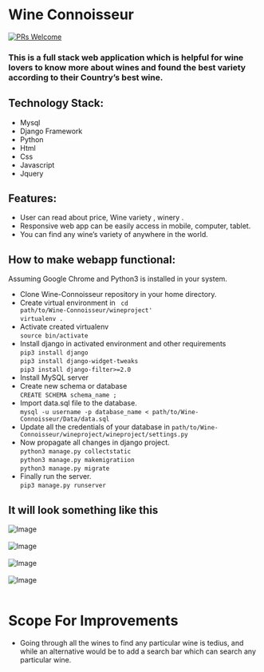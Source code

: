 # Wine Connoisseur <br />

[![PRs Welcome](https://img.shields.io/badge/PRs-welcome-brightgreen.svg)](http://makeapullrequest.com)

### This is a full stack web application which is helpful for wine lovers to know more about wines and found the best variety according to their Country’s best wine.
## Technology Stack:
* Mysql
* Django Framework
* Python
* Html
* Css
* Javascript
* Jquery

## Features:

* User can read about price, Wine variety , winery .
* Responsive web app can be easily access in mobile, computer, tablet.
* You can find any wine’s variety of anywhere in the world.

## How to make webapp functional:
Assuming Google Chrome and Python3 is installed in your system.
* Clone Wine-Connoisseur repository in your home directory.
* Create virtual environment in <code> cd path/to/Wine-Connoisseur/wineproject' </code> <br />
`virtualenv .`
* Activate created virtualenv <br />
`source bin/activate`
* Install django in activated environment and other requirements <br />
`pip3 install django`<br>
`pip3 install django-widget-tweaks`<br />
`pip3 install django-filter>=2.0`<br />
* Install MySQL server
* Create new schema or database <br />
`CREATE SCHEMA schema_name ;`
* Import data.sql file to the database. <br />
`mysql -u username -p database_name < path/to/Wine-Connoisseur/Data/data.sql`
* Update all the credentials of your database in `path/to/Wine-Connoisseur/wineproject/wineproject/settings.py`
* Now propagate all changes in django project. <br />
`python3 manage.py collectstatic` <br />
`python3 manage.py makemigratiion` <br />
`python3 manage.py migrate` <br />
* Finally run the server. <br />
`pip3 manage.py runserver`

## It will look something like this
![Image](https://github.com/lowjack1/Wine-Connoisseur/blob/master/wineproject/static/images/background/pic1.png) <br /><br />
![Image](https://github.com/lowjack1/Wine-Connoisseur/blob/master/wineproject/static/images/background/pic2.png) <br /><br />
![Image](https://github.com/lowjack1/Wine-Connoisseur/blob/master/wineproject/static/images/background/pic3.png) <br /><br />
![Image](https://github.com/lowjack1/Wine-Connoisseur/blob/master/wineproject/static/images/background/pic4.png) <br /><br />

# Scope For Improvements
* Going through all the wines to find any particular wine is tedius, and while an alternative would be to add a search bar which can search any particular wine.


